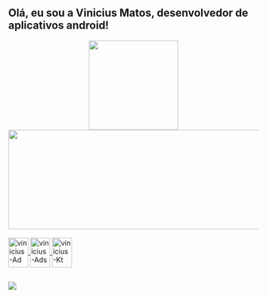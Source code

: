## Olá, eu sou a Vinicius Matos, desenvolvedor de aplicativos android!
<div align="center">
  <a href="https://github.com/viniciusmatoz">
  <img height="180em" with="550em" src="https://github-readme-stats.vercel.app/api?username=viniciusmatoz&show_icons=true&theme=aura_dark&include_all_commits=true&count_private=true"/>
  <img height="200em" width="550em" src="https://github-readme-stats.vercel.app/api/top-langs/?username=viniciusmatoz&layout=compact&langs_count=7&theme=aura_dark"/>
</div>
<div style="display: inline_block"><br>
  <img align="center" alt="vinicius-Ad" height="60" width="40" src="https://cdn.jsdelivr.net/gh/devicons/devicon/icons/android/android-original.svg">
  <img align="center" alt="vinicius-Ads" height="60" width="40" src="https://cdn.jsdelivr.net/gh/devicons/devicon/icons/androidstudio/androidstudio-original.svg">
  <img align="center" alt="vinicius-Kt" height="60" width="40" src="https://cdn.jsdelivr.net/gh/devicons/devicon/icons/kotlin/kotlin-original.svg">
</div>
  
  ##
 
<div> 
  <a href = "viniciusmatozdeveloper@gmail.com"><img src="https://img.shields.io/badge/-Gmail-%23333?style=for-the-badge&logo=gmail&logoColor=white" target="_blank"></a>
</div>
